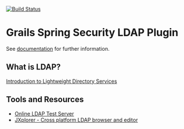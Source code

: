 [![Build Status](https://travis-ci.org/grails-plugins/grails-spring-security-ldap.svg)](https://travis-ci.org/grails-plugins/grails-spring-security-ldap)

Grails Spring Security LDAP Plugin
==================================

See [documentation](https://grails-plugins.github.io/grails-spring-security-ldap/) for further information.


## What is LDAP?

[Introduction to Lightweight Directory Services](https://www.youtube.com/watch?v=0Zl9NdumGK8#t=7.500125888)

## Tools and Resources
 
- [Online LDAP Test Server](http://www.forumsys.com/tutorials/integration-how-to/ldap/online-ldap-test-server/)
- [JXplorer - Cross platform LDAP browser and editor](http://jxplorer.org/index.html)